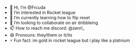 - 👋 Hi, I’m @Frcuda
- 👀 I’m interested in Rocket league
- 🌱 I’m currently learning how to flip reset
- 💞️ I’m looking to collaborate on air dribbleing
- 📫 How to reach me discord: @zenrl_
- 😄 Pronouns: they/them or it/its
- ⚡ Fun fact: im gold in rocket league but i play like a platnium

<!---
Frcuda/Frcuda is a ✨ special ✨ repository because its `README.md` (this file) appears on your GitHub profile.
You can click the Preview link to take a look at your changes.
--->
